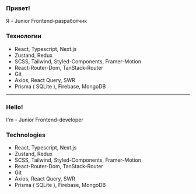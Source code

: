 
<h3>Привет!</h3>
<p>Я - Junior Frontend-разработчик</p>
<h3>Технологии</h3>
<ul>
  <li>React, Typescript, Next.js</li>
  <li>Zustand, Redux</li>
  <li>SCSS, Tailwind, Styled-Components, Framer-Motion</li>
  <li>React-Router-Dom, TanStack-Router</li>
  <li>Git</li>
  <li>Axios, React Query, SWR</li>
  <li>Prisma ( SQLite ), Firebase, MongoDB</li>
</ul>

<hr>

<h3>Hello!</h3>
<p>I'm - Junior Frontend-developer</p>
<h3>Technologies</h3>
<ul>
  <li>React, Typescript, Next.js</li>
  <li>Zustand, Redux</li>
  <li>SCSS, Tailwind, Styled-Components, Framer-Motion</li>
  <li>React-Router-Dom, TanStack-Router</li>
  <li>Git</li>
  <li>Axios, React Query, SWR</li>
  <li>Prisma ( SQLite ), Firebase, MongoDB</li>
</ul>
